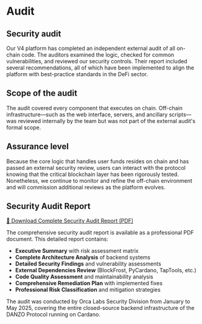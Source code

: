 # Audit

## Security audit

Our V4 platform has completed an independent external audit of all on-chain code. The auditors examined the logic, checked for common vulnerabilities, and reviewed our security controls. Their report included several recommendations, all of which have been implemented to align the platform with best-practice standards in the DeFi sector.

## Scope of the audit

The audit covered every component that executes on chain. Off-chain infrastructure—such as the web interface, servers, and ancillary scripts—was reviewed internally by the team but was not part of the external audit's formal scope.

## Assurance level

Because the core logic that handles user funds resides on chain and has passed an external security review, users can interact with the protocol knowing that the critical blockchain layer has been rigorously tested. Nonetheless, we continue to monitor and refine the off-chain environment and will commission additional reviews as the platform evolves.

## Security Audit Report

[📄 Download Complete Security Audit Report (PDF)](../images/danzo-audit-final.pdf)

The comprehensive security audit report is available as a professional PDF document. This detailed report contains:

- **Executive Summary** with risk assessment matrix
- **Complete Architecture Analysis** of backend systems
- **Detailed Security Findings** and vulnerability assessments  
- **External Dependencies Review** (BlockFrost, PyCardano, TapTools, etc.)
- **Code Quality Assessment** and maintainability analysis
- **Comprehensive Remediation Plan** with implemented fixes
- **Professional Risk Classification** and mitigation strategies

The audit was conducted by Orca Labs Security Division from January to May 2025, covering the entire closed-source backend infrastructure of the DANZO Protocol running on Cardano.
